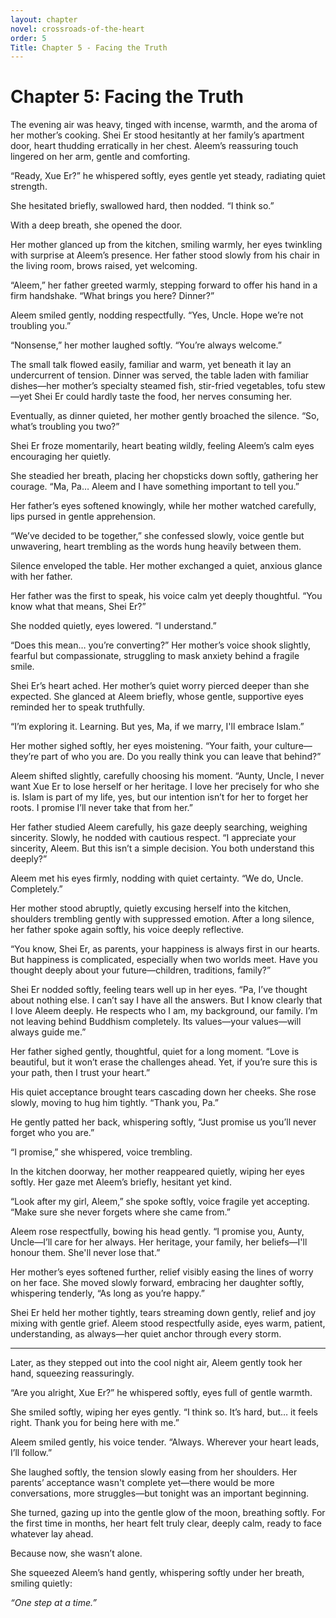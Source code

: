 ```yaml
---
layout: chapter
novel: crossroads-of-the-heart
order: 5
Title: Chapter 5 - Facing the Truth
---
```


# **Chapter 5: Facing the Truth**

The evening air was heavy, tinged with incense, warmth, and the aroma of her mother’s cooking. Shei Er stood hesitantly at her family’s apartment door, heart thudding erratically in her chest. Aleem’s reassuring touch lingered on her arm, gentle and comforting.

“Ready, Xue Er?” he whispered softly, eyes gentle yet steady, radiating quiet strength.

She hesitated briefly, swallowed hard, then nodded. “I think so.”

With a deep breath, she opened the door.

Her mother glanced up from the kitchen, smiling warmly, her eyes twinkling with surprise at Aleem’s presence. Her father stood slowly from his chair in the living room, brows raised, yet welcoming.

“Aleem,” her father greeted warmly, stepping forward to offer his hand in a firm handshake. “What brings you here? Dinner?”

Aleem smiled gently, nodding respectfully. “Yes, Uncle. Hope we’re not troubling you.”

“Nonsense,” her mother laughed softly. “You’re always welcome.”

The small talk flowed easily, familiar and warm, yet beneath it lay an undercurrent of tension. Dinner was served, the table laden with familiar dishes—her mother’s specialty steamed fish, stir-fried vegetables, tofu stew—yet Shei Er could hardly taste the food, her nerves consuming her.

Eventually, as dinner quieted, her mother gently broached the silence. “So, what’s troubling you two?”

Shei Er froze momentarily, heart beating wildly, feeling Aleem’s calm eyes encouraging her quietly.

She steadied her breath, placing her chopsticks down softly, gathering her courage. “Ma, Pa… Aleem and I have something important to tell you.”

Her father’s eyes softened knowingly, while her mother watched carefully, lips pursed in gentle apprehension.

“We’ve decided to be together,” she confessed slowly, voice gentle but unwavering, heart trembling as the words hung heavily between them.

Silence enveloped the table. Her mother exchanged a quiet, anxious glance with her father.

Her father was the first to speak, his voice calm yet deeply thoughtful. “You know what that means, Shei Er?”

She nodded quietly, eyes lowered. “I understand.”

“Does this mean… you’re converting?” Her mother’s voice shook slightly, fearful but compassionate, struggling to mask anxiety behind a fragile smile.

Shei Er’s heart ached. Her mother’s quiet worry pierced deeper than she expected. She glanced at Aleem briefly, whose gentle, supportive eyes reminded her to speak truthfully.

“I’m exploring it. Learning. But yes, Ma, if we marry, I'll embrace Islam.”

Her mother sighed softly, her eyes moistening. “Your faith, your culture—they’re part of who you are. Do you really think you can leave that behind?”

Aleem shifted slightly, carefully choosing his moment. “Aunty, Uncle, I never want Xue Er to lose herself or her heritage. I love her precisely for who she is. Islam is part of my life, yes, but our intention isn’t for her to forget her roots. I promise I’ll never take that from her.”

Her father studied Aleem carefully, his gaze deeply searching, weighing sincerity. Slowly, he nodded with cautious respect. “I appreciate your sincerity, Aleem. But this isn’t a simple decision. You both understand this deeply?”

Aleem met his eyes firmly, nodding with quiet certainty. “We do, Uncle. Completely.”

Her mother stood abruptly, quietly excusing herself into the kitchen, shoulders trembling gently with suppressed emotion. After a long silence, her father spoke again softly, his voice deeply reflective.

“You know, Shei Er, as parents, your happiness is always first in our hearts. But happiness is complicated, especially when two worlds meet. Have you thought deeply about your future—children, traditions, family?”

Shei Er nodded softly, feeling tears well up in her eyes. “Pa, I’ve thought about nothing else. I can’t say I have all the answers. But I know clearly that I love Aleem deeply. He respects who I am, my background, our family. I’m not leaving behind Buddhism completely. Its values—your values—will always guide me.”

Her father sighed gently, thoughtful, quiet for a long moment. “Love is beautiful, but it won’t erase the challenges ahead. Yet, if you’re sure this is your path, then I trust your heart.”

His quiet acceptance brought tears cascading down her cheeks. She rose slowly, moving to hug him tightly. “Thank you, Pa.”

He gently patted her back, whispering softly, “Just promise us you’ll never forget who you are.”

“I promise,” she whispered, voice trembling.

In the kitchen doorway, her mother reappeared quietly, wiping her eyes softly. Her gaze met Aleem’s briefly, hesitant yet kind.

“Look after my girl, Aleem,” she spoke softly, voice fragile yet accepting. “Make sure she never forgets where she came from.”

Aleem rose respectfully, bowing his head gently. “I promise you, Aunty, Uncle—I’ll care for her always. Her heritage, your family, her beliefs—I'll honour them. She'll never lose that.”

Her mother’s eyes softened further, relief visibly easing the lines of worry on her face. She moved slowly forward, embracing her daughter softly, whispering tenderly, “As long as you’re happy.”

Shei Er held her mother tightly, tears streaming down gently, relief and joy mixing with gentle grief. Aleem stood respectfully aside, eyes warm, patient, understanding, as always—her quiet anchor through every storm.

---

Later, as they stepped out into the cool night air, Aleem gently took her hand, squeezing reassuringly.

“Are you alright, Xue Er?” he whispered softly, eyes full of gentle warmth.

She smiled softly, wiping her eyes gently. “I think so. It’s hard, but… it feels right. Thank you for being here with me.”

Aleem smiled gently, his voice tender. “Always. Wherever your heart leads, I’ll follow.”

She laughed softly, the tension slowly easing from her shoulders. Her parents’ acceptance wasn't complete yet—there would be more conversations, more struggles—but tonight was an important beginning.

She turned, gazing up into the gentle glow of the moon, breathing softly. For the first time in months, her heart felt truly clear, deeply calm, ready to face whatever lay ahead.

Because now, she wasn’t alone.

She squeezed Aleem’s hand gently, whispering softly under her breath, smiling quietly:

*“One step at a time.”*